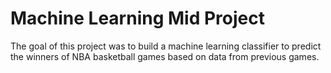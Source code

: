 # Machine Learning Mid Project
The goal of this project was to build a machine learning classifier to predict the winners of NBA basketball games based on data from previous games.
